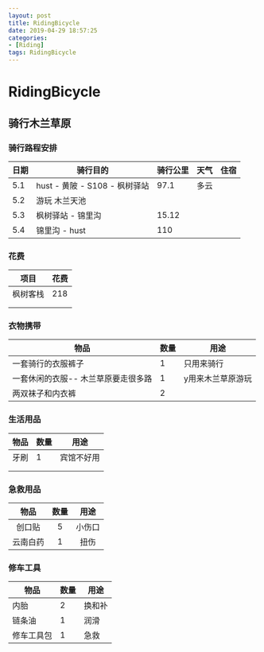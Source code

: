 ```yaml
---
layout: post
title: RidingBicycle
date: 2019-04-29 18:57:25
categories: 
- [Riding]
tags: RidingBicycle
---
```


# RidingBicycle

## 骑行木兰草原

### 骑行路程安排

| 日期 | 骑行目的                       | 骑行公里 | 天气 | 住宿 |
| ---- | ------------------------------ | -------- | ---- | ---- |
| 5.1  | hust - 黄陂 - S108 -  枫树驿站 | 97.1     | 多云 |      |
| 5.2  | 游玩 木兰天池                  |          |      |      |
| 5.3  | 枫树驿站 - 锦里沟              | 15.12    |      |      |
| 5.4  | 锦里沟 - hust                  | 110      |      |      |

### 花费

| 项目     | 花费 |
| -------- | ---- |
| 枫树客栈 | 218  |
|          |      |
|          |      |

### 衣物携带

| 物品                                | 数量 | 用途              |
| ----------------------------------- | ---- | ----------------- |
| 一套骑行的衣服裤子                  | 1    | 只用来骑行        |
| 一套休闲的衣服-- 木兰草原要走很多路 | 1    | y用来木兰草原游玩 |
| 两双袜子和内衣裤                    | 2    |                   |

### 生活用品

| 物品 | 数量 | 用途       |
| ---- | ---- | ---------- |
| 牙刷 | 1    | 宾馆不好用 |
|      |      |            |
|      |      |            |

### 急救用品

|   物品   | 数量 |  用途  |
| :------: | :--: | :----: |
|  创口贴  |  5   | 小伤口 |
| 云南白药 |  1   |  扭伤  |

### 修车工具

| 物品       | 数量 | 用途   |
| ---------- | ---- | ------ |
| 内胎       | 2    | 换和补 |
| 链条油     | 1    | 润滑   |
| 修车工具包 | 1    | 急救   |

